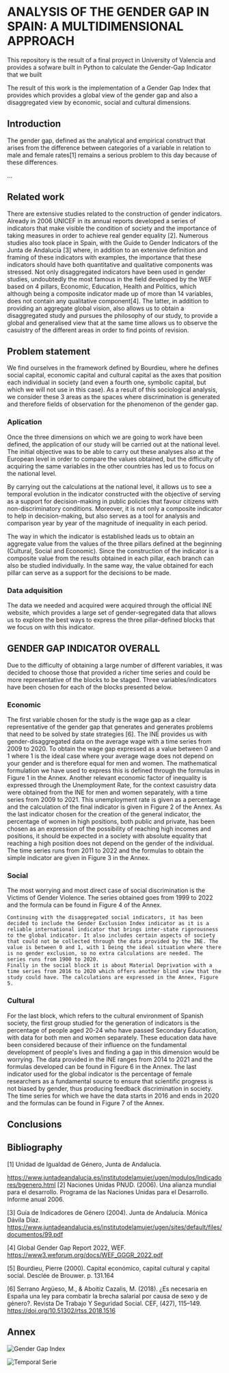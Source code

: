 # ANALYSIS OF THE GENDER GAP IN SPAIN: A MULTIDIMENSIONAL APPROACH
This repository is the result of a final proyect in University of Valencia and provides a sofware built in Python to calculate the Gender-Gap Indicator that we built

The result of this work is the implementation of a Gender Gap Index that provides which provides a global view of the gender gap and also a disaggregated view by economic, social and cultural dimensions.


## Introduction

The gender gap, defined as the analytical and empirical construct that arises from the difference between categories of a variable in relation to male and female rates[1] remains a serious problem to this day because of these differences.

...


## Related work

There are extensive studies related to the construction of gender indicators. Already in 2006 UNICEF in its annual reports developed a series of indicators that make visible the condition of society and the importance of taking measures in order to achieve real gender equality [2]. Numerous studies also took place in Spain, with the Guide to Gender Indicators of the Junta de Andalucía [3] where, in addition to an extensive definition and framing of these indicators with examples, the importance that these indicators should have both quantitative and qualitative components was stressed. Not only disaggregated indicators have been used in gender studies, undoubtedly the most famous in the field developed by the WEF based on 4 pillars, Economic, Education, Health and Politics, which although being a composite indicator made up of more than 14 variables, does not contain any qualitative component[4]. The latter, in addition to providing an aggregate global vision, also allows us to obtain a disaggregated study and pursues the philosophy of our study, to provide a global and generalised view that at the same time allows us to observe the casuistry of the different areas in order to find points of revision.

## Problem statement

We find ourselves in the framework defined by Bourdieu, where he defines social capital, economic capital and cultural capital as the axes that position each individual in society (and even a fourth one, symbolic capital, but which we will not use in this case). As a result of this sociological analysis, we consider these 3 areas as the spaces where discrimination is generated and therefore fields of observation for the phenomenon of the gender gap.

### Aplication 

Once the three dimensions on which we are going to work have been defined, the application of our study will be carried out at the national level. The initial objective was to be able to carry out these analyses also at the European level in order to compare the values obtained, but the difficulty of acquiring the same variables in the other countries has led us to focus on the national level.


By carrying out the calculations at the national level, it allows us to see a temporal evolution in the indicator constructed with the objective of serving as a support for decision-making in public policies that favour citizens with non-discriminatory conditions. Moreover, it is not only a composite indicator to help in decision-making, but also serves as a tool for analysis and comparison year by year of the magnitude of inequality in each period.

The way in which the indicator is established leads us to obtain an aggregate value from the values of the three pillars defined at the beginning (Cultural, Social and Economic). Since the construction of the indicator is a composite value from the results obtained in each pillar, each branch can also be studied individually. In the same way, the value obtained for each pillar can serve as a support for the decisions to be made.

### Data adquisition

The data we needed and acquired were acquired through the official INE website, which provides a large set of gender-segregated data that allows us to explore the best ways to express the three pillar-defined blocks that we focus on with this indicator.

## GENDER GAP INDICATOR OVERALL

Due to the difficulty of obtaining a large number of different variables, it was decided to choose those that provided a richer time series and could be more representative of the blocks to be staged. Three variables/indicators have been chosen for each of the blocks presented below.

### Economic

The first variable chosen for the study is the wage gap as a clear representative of the gender gap that generates and generates problems that need to be solved by state strategies [6]. The INE provides us with gender-disaggregated data on the average wage with a time series from 2009 to 2020. To obtain the wage gap expressed as a value between 0 and 1 where 1 is the ideal case where your average wage does not depend on your gender and is therefore equal for men and women. The mathematical formulation we have used to express this is defined through the formulas in Figure 1 in the Annex.
Another relevant economic factor of inequality is expressed through the Unemployment Rate, for the context casuistry data were obtained from the INE for men and women separately, with a time series from 2009 to 2021. This unemployment rate is given as a percentage and the calculation of the final indicator is given in Figure 2 of the Annex.
As the last indicator chosen for the creation of the general indicator, the percentage of women in high positions, both public and private, has been chosen as an expression of the possibility of reaching high incomes and positions, it should be expected in a society with absolute equality that reaching a high position does not depend on the gender of the individual. The time series runs from 2011 to 2022 and the formulas to obtain the simple indicator are given in Figure 3 in the Annex.

### Social

The most worrying and most direct case of social discrimination is the Victims of Gender Violence. The series obtained goes from 1999 to 2022 and the formula can be found in Figure 4 of the Annex.

	Continuing with the disaggregated social indicators, it has been decided to include the Gender Exclusion Index indicator as it is a reliable international indicator that brings inter-state rigorousness to the global indicator. It also includes certain aspects of society that could not be collected through the data provided by the INE. The value is between 0 and 1, with 1 being the ideal situation where there is no gender exclusion, so no extra calculations are needed. The series runs from 1900 to 2020.
	Finally in the social block it is about Material Deprivation with a time series from 2016 to 2020 which offers another blind view that the study could have. The calculations are expressed in the Annex, Figure 5.
  
  ### Cultural
  
  For the last block, which refers to the cultural environment of Spanish society, the first group studied for the generation of indicators is the percentage of people aged 20-24 who have passed Secondary Education, with data for both men and women separately. These education data have been considered because of their influence on the fundamental development of people's lives and finding a gap in this dimension would be worrying. The data provided in the INE ranges from 2014 to 2021 and the formulas developed can be found in Figure 6 in the Annex.
The last indicator used for the global indicator is the percentage of female researchers as a fundamental source to ensure that scientific progress is not biased by gender, thus producing feedback discrimination in society. The time series for which we have the data starts in 2016 and ends in 2020 and the formulas can be found in Figure 7 of the Annex.


## Conclusions

## Bibliography

[1] Unidad de Igualdad de Género, Junta de Andalucía.

https://www.juntadeandalucia.es/institutodelamujer/ugen/modulos/Indicadores/bgenero.html
[2] Naciones Unidas PNUD. (2006). Una alianza mundial para el desarrollo. Programa de las Naciones Unidas para el Desarrollo. Informe anual 2006.

[3] Guía de Indicadores de Género (2004). Junta de Andalucía. Mónica Dávila Díaz. https://www.juntadeandalucia.es/institutodelamujer/ugen/sites/default/files/documentos/99.pdf	

[4] Global Gender Gap Report 2022, WEF. https://www3.weforum.org/docs/WEF_GGGR_2022.pdf 

[5] Bourdieu, Pierre (2000). Capital económico, capital cultural y capital social. Desclée de Brouwer. p. 131.164

[6] Serrano Argüeso, M., & Aboitiz Cazalis, M. (2018). ¿Es necesaria en España una ley para combatir la brecha salarial por causa de sexo y de género?. Revista De Trabajo Y Seguridad Social. CEF, (427), 115–149. https://doi.org/10.51302/rtss.2018.1516


## Annex




![Gender Gap Index](/figures/radar_plot.png)

![Temporal Serie](/figures/temporal_plot.png)





























